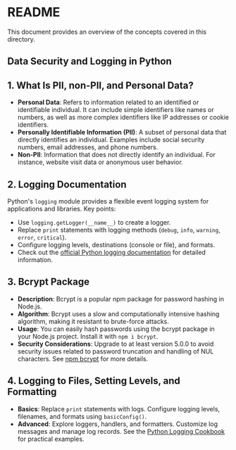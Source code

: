 # README
This document provides an overview of the concepts covered in this directory.

## Data Security and Logging in Python

## 1. What Is PII, non-PII, and Personal Data?
- **Personal Data**: Refers to information related to an identified or identifiable individual. It can include simple identifiers like names or numbers, as well as more complex identifiers like IP addresses or cookie identifiers.
- **Personally Identifiable Information (PII)**: A subset of personal data that directly identifies an individual. Examples include social security numbers, email addresses, and phone numbers.
- **Non-PII**: Information that does not directly identify an individual. For instance, website visit data or anonymous user behavior.

## 2. Logging Documentation
Python's `logging` module provides a flexible event logging system for applications and libraries. Key points:
- Use `logging.getLogger(__name__)` to create a logger.
- Replace `print` statements with logging methods (`debug`, `info`, `warning`, `error`, `critical`).
- Configure logging levels, destinations (console or file), and formats.
- Check out the [official Python logging documentation](https://docs.python.org/3/library/logging.html) for detailed information.

## 3. Bcrypt Package
- **Description**: Bcrypt is a popular npm package for password hashing in Node.js.
- **Algorithm**: Bcrypt uses a slow and computationally intensive hashing algorithm, making it resistant to brute-force attacks.
- **Usage**: You can easily hash passwords using the bcrypt package in your Node.js project. Install it with `npm i bcrypt`.
- **Security Considerations**: Upgrade to at least version 5.0.0 to avoid security issues related to password truncation and handling of NUL characters. See [npm bcrypt](https://www.npmjs.com/package/bcrypt) for more details.

## 4. Logging to Files, Setting Levels, and Formatting
- **Basics**: Replace `print` statements with logs. Configure logging levels, filenames, and formats using `basicConfig()`.
- **Advanced**: Explore loggers, handlers, and formatters. Customize log messages and manage log records. See the [Python Logging Cookbook](https://docs.python.org/3/howto/logging-cookbook.html) for practical examples.